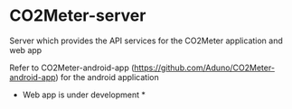 # CO2Meter-server
Server which provides the API services for the CO2Meter application and web app

Refer to CO2Meter-android-app (https://github.com/Aduno/CO2Meter-android-app) for the android application

* Web app is under development * 
